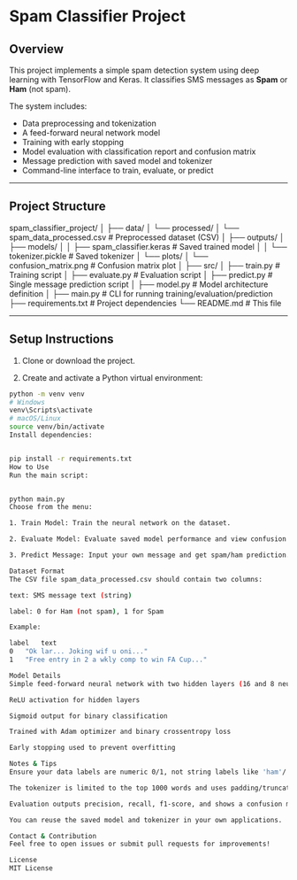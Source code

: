 # Spam Classifier Project

## Overview
This project implements a simple spam detection system using deep learning with TensorFlow and Keras. It classifies SMS messages as **Spam** or **Ham** (not spam).

The system includes:
- Data preprocessing and tokenization
- A feed-forward neural network model
- Training with early stopping
- Model evaluation with classification report and confusion matrix
- Message prediction with saved model and tokenizer
- Command-line interface to train, evaluate, or predict

---

## Project Structure

spam_classifier_project/
│
├── data/
│ └── processed/
│ └── spam_data_processed.csv # Preprocessed dataset (CSV)
│
├── outputs/
│ ├── models/
│ │ ├── spam_classifier.keras # Saved trained model
│ │ └── tokenizer.pickle # Saved tokenizer
│ └── plots/
│ └── confusion_matrix.png # Confusion matrix plot
│
├── src/
│ ├── train.py # Training script
│ ├── evaluate.py # Evaluation script
│ ├── predict.py # Single message prediction script
│ ├── model.py # Model architecture definition
│
├── main.py # CLI for running training/evaluation/prediction
├── requirements.txt # Project dependencies
└── README.md # This file


---

## Setup Instructions

1. Clone or download the project.

2. Create and activate a Python virtual environment:

```bash
python -m venv venv
# Windows
venv\Scripts\activate
# macOS/Linux
source venv/bin/activate
Install dependencies:


pip install -r requirements.txt
How to Use
Run the main script:


python main.py
Choose from the menu:

1. Train Model: Train the neural network on the dataset.

2. Evaluate Model: Evaluate saved model performance and view confusion matrix.

3. Predict Message: Input your own message and get spam/ham prediction.

Dataset Format
The CSV file spam_data_processed.csv should contain two columns:

text: SMS message text (string)

label: 0 for Ham (not spam), 1 for Spam

Example:

label	text
0	"Ok lar... Joking wif u oni..."
1	"Free entry in 2 a wkly comp to win FA Cup..."

Model Details
Simple feed-forward neural network with two hidden layers (16 and 8 neurons)

ReLU activation for hidden layers

Sigmoid output for binary classification

Trained with Adam optimizer and binary crossentropy loss

Early stopping used to prevent overfitting

Notes & Tips
Ensure your data labels are numeric 0/1, not string labels like 'ham'/'spam'.

The tokenizer is limited to the top 1000 words and uses padding/truncation to length 100.

Evaluation outputs precision, recall, f1-score, and shows a confusion matrix heatmap.

You can reuse the saved model and tokenizer in your own applications.

Contact & Contribution
Feel free to open issues or submit pull requests for improvements!

License
MIT License

